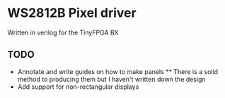 # WS2812B Pixel driver

Written in verilog for the TinyFPGA BX

## TODO

* Annotate and write guides on how to make panels
** There is a solid method to producing them but I haven't written down the design
* Add support for non-rectangular displays